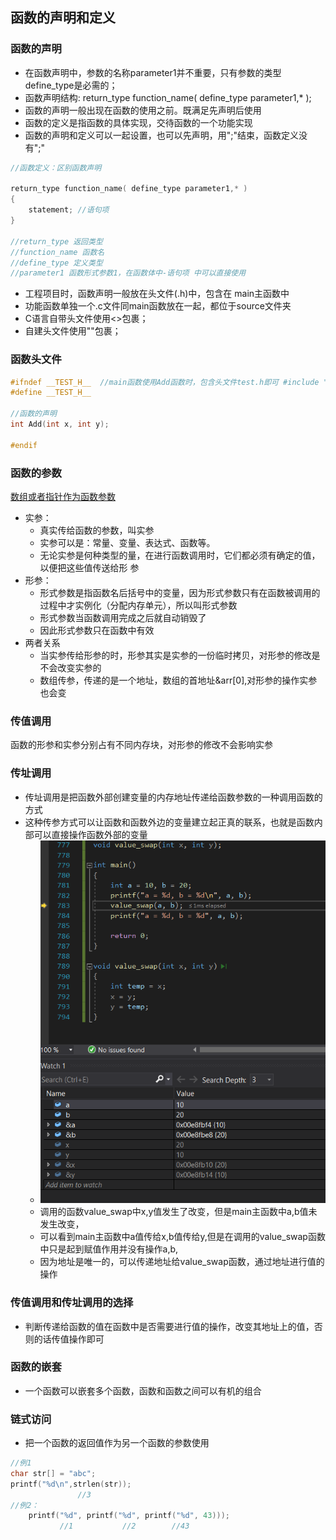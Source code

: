 ## 函数的声明和定义

### 函数的声明
- 在函数声明中，参数的名称parameter1并不重要，只有参数的类型define_type是必需的；
- 函数声明结构: return_type function_name( define_type parameter1,* );
- 函数的声明一般出现在函数的使用之前。既满足先声明后使用
- 函数的定义是指函数的具体实现，交待函数的一个功能实现
- 函数的声明和定义可以一起设置，也可以先声明，用";"结束，函数定义没有";"
```C
//函数定义：区别函数声明

return_type function_name( define_type parameter1,* )
{
    statement; //语句项
}

//return_type 返回类型
//function_name 函数名
//define_type 定义类型
//parameter1 函数形式参数1，在函数体中-语句项 中可以直接使用
```
- 工程项目时，函数声明一般放在头文件(.h)中，包含在 main主函数中
- 功能函数单独一个.c文件同main函数放在一起，都位于source文件夹
- C语言自带头文件使用<>包裹；
- 自建头文件使用""包裹；

### 函数头文件
```C
#ifndef __TEST_H__  //main函数使用Add函数时，包含头文件test.h即可 #include "test.h"
#define __TEST_H__

//函数的声明
int Add(int x, int y);

#endif
```

### 函数的参数

[数组或者指针作为函数参数](../Array/array.md/#数组作为函数参数)

- 实参：
  - 真实传给函数的参数，叫实参
  - 实参可以是：常量、变量、表达式、函数等。
  - 无论实参是何种类型的量，在进行函数调用时，它们都必须有确定的值，以便把这些值传送给形
  参
- 形参：
  - 形式参数是指函数名后括号中的变量，因为形式参数只有在函数被调用的过程中才实例化（分配内存单元），所以叫形式参数
  - 形式参数当函数调用完成之后就自动销毁了
  - 因此形式参数只在函数中有效
- 两者关系
  - 当实参传给形参的时，形参其实是实参的一份临时拷贝，对形参的修改是不会改变实参的
  - 数组传参，传递的是一个地址，数组的首地址&arr[0],对形参的操作实参也会变

### 传值调用
函数的形参和实参分别占有不同内存块，对形参的修改不会影响实参

### 传址调用
- 传址调用是把函数外部创建变量的内存地址传递给函数参数的一种调用函数的方式
- 这种传参方式可以让函数和函数外边的变量建立起正真的联系，也就是函数内部可以直接操作函数外部的变量
  - ![](./function_parameter.png)
  - 调用的函数value_swap中x,y值发生了改变，但是main主函数中a,b值未发生改变，
  - 可以看到main主函数中a值传给x,b值传给y,但是在调用的value_swap函数中只是起到赋值作用并没有操作a,b,
  - 因为地址是唯一的，可以传递地址给value_swap函数，通过地址进行值的操作

### 传值调用和传址调用的选择
- 判断传递给函数的值在函数中是否需要进行值的操作，改变其地址上的值，否则的话传值操作即可

### 函数的嵌套
- 一个函数可以嵌套多个函数，函数和函数之间可以有机的组合


### 链式访问
- 把一个函数的返回值作为另一个函数的参数使用
```C
//例1
char str[] = "abc";
printf("%d\n",strlen(str));
               //3
//例2：
	printf("%d", printf("%d", printf("%d", 43)));
	       //1           //2        //43     
```
